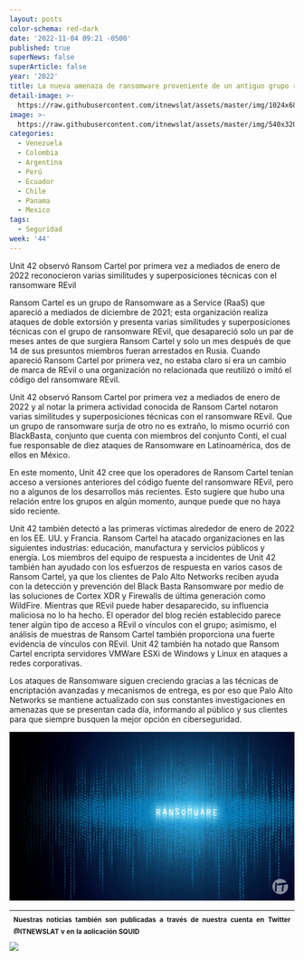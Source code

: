 ```yaml
---
layout: posts
color-schema: red-dark
date: '2022-11-04 09:21 -0500'
published: true
superNews: false
superArticle: false
year: '2022'
title: La nueva amenaza de ransomware proveniente de un antiguo grupo ruso
detail-image: >-
  https://raw.githubusercontent.com/itnewslat/assets/master/img/1024x680/ramsomware-g.jpg
image: >-
  https://raw.githubusercontent.com/itnewslat/assets/master/img/540x320/ramsomware-p.jpg
categories:
  - Venezuela
  - Colombia
  - Argentina
  - Perú
  - Ecuador
  - Chile
  - Panama
  - Mexico
tags:
  - Seguridad
week: '44'
---
```

Unit 42 observó Ransom Cartel por primera vez a mediados de enero de 2022 reconocieron varias similitudes y superposiciones técnicas con el ransomware REvil

Ransom Cartel es un grupo de Ransomware as a Service (RaaS) que apareció a mediados de diciembre de 2021; esta organización realiza ataques de doble extorsión y presenta varias similitudes y superposiciones técnicas con el grupo de ransomware REvil, que desapareció solo un par de meses antes de que surgiera Ransom Cartel y solo un mes después de que 14 de sus presuntos miembros fueran arrestados en Rusia. Cuando apareció Ransom Cartel por primera vez, no estaba claro si era un cambio de marca de REvil o una organización no relacionada que reutilizó o imitó el código del ransomware REvil.

Unit 42 observó Ransom Cartel por primera vez a mediados de enero de 2022 y al notar la primera actividad conocida de Ransom Cartel notaron varias similitudes y superposiciones técnicas con el ransomware REvil. Que un grupo de ransomware surja de otro no es extraño, lo mismo ocurrió con BlackBasta, conjunto que cuenta con miembros del conjunto Conti, el cual fue responsable de diez ataques de Ransomware en Latinoamérica, dos de ellos en México.

En este momento, Unit 42 cree que los operadores de Ransom Cartel tenían acceso a versiones anteriores del código fuente del ransomware REvil, pero no a algunos de los desarrollos más recientes. Esto sugiere que hubo una relación entre los grupos en algún momento, aunque puede que no haya sido reciente.

Unit 42 también detectó a las primeras víctimas alrededor de enero de 2022 en los EE. UU. y Francia. Ransom Cartel ha atacado organizaciones en las siguientes industrias: educación, manufactura y servicios públicos y energía. Los miembros del equipo de respuesta a incidentes de Unit 42 también han ayudado con los esfuerzos de respuesta en varios casos de Ransom Cartel, ya que los clientes de Palo Alto Networks reciben ayuda con la detección y prevención del Black Basta Ransomware por medio de las soluciones de Cortex XDR y Firewalls de última generación como WildFire. 
Mientras que REvil puede haber desaparecido, su influencia maliciosa no lo ha hecho. El operador del blog recién establecido parece tener algún tipo de acceso a REvil o vínculos con el grupo; asimismo, el análisis de muestras de Ransom Cartel también proporciona una fuerte evidencia de vínculos con REvil. Unit 42 también ha notado que Ransom Cartel encripta servidores VMWare ESXi de Windows y Linux en ataques a redes corporativas.

Los ataques de Ransomware siguen creciendo gracias a las técnicas de encriptación avanzadas y mecanismos de entrega, es por eso que Palo Alto Networks se mantiene actualizado con sus constantes investigaciones en amenazas que se presentan cada día, informando al público y sus clientes para que siempre busquen la mejor opción en ciberseguridad.

![](https://raw.githubusercontent.com/itnewslat/assets/master/img/540x320/ramsomware-p.jpg)

<table style="height: 42px;" width="569">
<tbody>
<tr>
<td style="text-align: justify;"><sub><strong>Nuestras noticias también son publicadas a través de nuestra cuenta en Twitter <a href="https://twitter.com/itnewslat?lang=es">@ITNEWSLAT</a> y en la aplicación <a href="https://squidapp.co/en/">SQUID</a></strong></sub></td>
</tr>
</tbody>
</table>

<img src="https://tracker.metricool.com/c3po.jpg?hash=56f88a41e39ab42c063cc51676587a04"/>